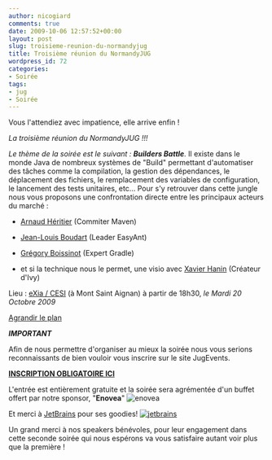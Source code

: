 ```yaml
---
author: nicogiard
comments: true
date: 2009-10-06 12:57:52+00:00
layout: post
slug: troisieme-reunion-du-normandyjug
title: Troisième réunion du NormandyJUG
wordpress_id: 72
categories:
- Soirée
tags:
- jug
- Soirée
---
```


Vous l'attendiez avec impatience, elle arrive enfin !



_La troisième réunion du NormandyJUG !!!_





_Le thème de la soirée est le suivant : **Builders Battle**._
Il existe dans le monde Java de nombreux systèmes de "Build" permettant d'automatiser des tâches comme la compilation, la gestion des dépendances, le déplacement des fichiers, le remplacement des variables de configuration, le lancement des tests unitaires, etc...
Pour s'y retrouver dans cette jungle nous vous proposons une confrontation directe entre les principaux acteurs du marché :



  
  * [Arnaud Héritier](http://blog.aheritier.net/) (Commiter Maven)

  
  * [Jean-Louis Boudart](http://www.linkedin.com/pub/jean-louis-boudart/a/829/533) (Leader EasyAnt)

  
  * [Grégory Boissinot](http://www.boissinot.net/) (Expert Gradle)

  
  * et si la technique nous le permet, une visio avec [Xavier Hanin](http://www.xavierhanin.com/) (Créateur d'Ivy)







Lieu : [eXia / CESI](http://www.exia.cesi.fr/) (à Mont Saint Aignan) à partir de 18h30, _le Mardi 20 Octobre 2009_


<!-- more -->
  
[Agrandir le plan](http://maps.google.fr/maps?ie=UTF8&q=exia+cesi+rouen&fb=1&gl=fr&hq=exia+cesi&hnear=rouen&cid=0,0,14303900307713815448&ei=0hTcSueKGtK24QaUzsD1Bg&ved=0CAsQnwIwAA&t=h&iwloc=A&ll=49.476671,1.092023&spn=0.006295,0.006295&source=embed)
  



**_IMPORTANT_**


Afin de nous permettre d'organiser au mieux la soirée nous vous serions reconnaissants de bien vouloir vous inscrire sur le site JugEvents.



[**INSCRIPTION OBLIGATOIRE ICI**](http://jugevents.org/jugevents/event/show.html?id=19959)



L'entrée est entièrement gratuite et la soirée sera agrémentée d'un buffet offert par notre sponsor, "**Enovea**"
![enovea](http://www.normandyjug.org/wp-content/uploads/2009/12/logo_enovea.jpg)

Et merci à [JetBrains](http://www.jetbrains.com/) pour ses goodies!
[![jetbrains](http://www.normandyjug.org/wp-content/uploads/2009/12/jetbrains_banner_120x60.gif)](http://www.jetbrains.com)

Un grand merci à nos speakers bénévoles, pour leur engagement dans cette seconde soirée qui nous espérons va vous satisfaire autant voir plus que la première !
